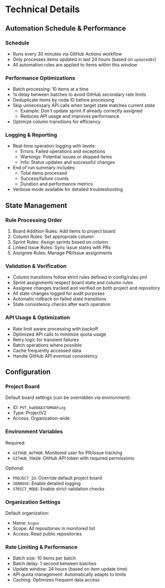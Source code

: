 # Technical Details

## Automation Schedule & Performance

### Schedule
- Runs every 30 minutes via GitHub Actions workflow
- Only processes items updated in last 24 hours (based on `updatedAt`)
- All automation rules are applied to items within this window

### Performance Optimizations
- Batch processing: 10 items at a time
- 1s delay between batches to avoid GitHub secondary rate limits
- Deduplicate items by node ID before processing
- Skip unnecessary API calls when target state matches current state
  - Example: Don't update sprint if already correctly assigned
  - Reduces API usage and improves performance
- Optimize column transitions for efficiency

### Logging & Reporting
- Real-time operation logging with levels:
  - Errors: Failed operations and exceptions
  - Warnings: Potential issues or skipped items
  - Info: Status updates and successful changes
- End of run summary includes:
  - Total items processed
  - Success/failure counts
  - Duration and performance metrics
- Verbose mode available for detailed troubleshooting

## State Management

### Rule Processing Order
1. Board Addition Rules: Add items to project board
2. Column Rules: Set appropriate column
3. Sprint Rules: Assign sprints based on column
4. Linked Issue Rules: Sync issue states with PRs
5. Assignee Rules: Manage PR/Issue assignments

### Validation & Verification
- Column transitions follow strict rules defined in config/rules.yml
- Sprint assignments respect board state and column rules
- Assignee changes tracked and verified on both project and repository
- All state changes logged for audit purposes
- Automatic rollback on failed state transitions
- State consistency checks after each operation

### API Usage & Optimization
- Rate limit aware processing with backoff
- Optimized API calls to minimize quota usage
- Retry logic for transient failures
- Batch operations where possible
- Cache frequently accessed data
- Handle GitHub API eventual consistency

## Configuration

### Project Board
Default board settings (can be overridden via environment):
- ID: `PVT_kwDOAA37OM4AFuzg`
- Type: ProjectV2
- Access: Organization-wide

### Environment Variables
Required:
- `GITHUB_AUTHOR`: Monitored user for PR/Issue tracking
- `GITHUB_TOKEN`: GitHub API token with required permissions

Optional:
- `PROJECT_ID`: Override default project board
- `VERBOSE`: Enable detailed logging
- `STRICT_MODE`: Enable strict validation checks

### Organization Settings
Default organization:
- Name: `bcgov`
- Scope: All repositories in monitored list
- Access: Read public repositories

### Rate Limiting & Performance
- Batch size: 10 items per batch
- Batch delay: 1 second between batches
- Update window: 24 hours (based on item update time)
- API quota management: Automatically adapts to limits
- Caching: Optimizes frequent data access
